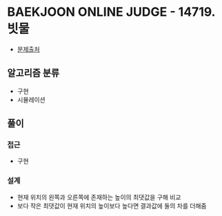 # BAEKJOON ONLINE JUDGE - 14719. 빗물

- [문제출처](https://www.acmicpc.net/problem/14719 '14719. 빗물')

## 알고리즘 분류

- 구현
- 시뮬레이션

## 풀이

### 접근

- 구현

### 설계

- 현재 위치의 왼쪽과 오른쪽에 존재하는 높이의 최댓값을 구해 비교
- 보다 작은 최댓값이 현재 위치의 높이보다 높다면 결과값에 둘의 차를 더해줌
